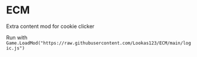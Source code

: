# ECM
Extra content mod for cookie clicker

Run with `Game.LoadMod("https://raw.githubusercontent.com/Lookas123/ECM/main/logic.js")`
